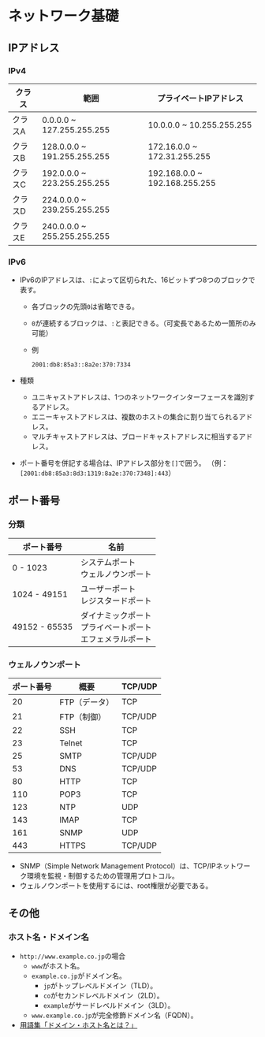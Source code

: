# ネットワーク基礎

## IPアドレス

### IPv4

| クラス  | 範囲                        | プライベートIPアドレス        |
| ------- | --------------------------- | ----------------------------- |
| クラスA | 0.0.0.0 ~ 127.255.255.255   | 10.0.0.0 ~ 10.255.255.255     |
| クラスB | 128.0.0.0 ~ 191.255.255.255 | 172.16.0.0 ~ 172.31.255.255   |
| クラスC | 192.0.0.0 ~ 223.255.255.255 | 192.168.0.0 ~ 192.168.255.255 |
| クラスD | 224.0.0.0 ~ 239.255.255.255 |                               |
| クラスE | 240.0.0.0 ~ 255.255.255.255 |                               |

### IPv6

- IPv6のIPアドレスは、`:`によって区切られた、16ビットずつ8つのブロックで表す。

  - 各ブロックの先頭`0`は省略できる。
  - `0`が連続するブロックは、`:`と表記できる。（可変長であるため一箇所のみ可能）
  - 例

    ```text
    2001:db8:85a3::8a2e:370:7334
    ```

- 種類
  - ユニキャストアドレスは、1つのネットワークインターフェースを識別するアドレス。
  - エニーキャストアドレスは、複数のホストの集合に割り当てられるアドレス。
  - マルチキャストアドレスは、ブロードキャストアドレスに相当するアドレス。

- ポート番号を併記する場合は、IPアドレス部分を`[]`で囲う。
  （例：`[2001:db8:85a3:8d3:1319:8a2e:370:7348]:443`）

## ポート番号

### 分類

| ポート番号    | 名前                                                         |
| ------------- | ------------------------------------------------------------ |
| 0 - 1023      | システムポート<br />ウェルノウンポート                       |
| 1024 - 49151  | ユーザーポート<br />レジスタードポート                       |
| 49152 - 65535 | ダイナミックポート<br />プライベートポート<br />エフェメラルポート |

### ウェルノウンポート

| ポート番号    | 概要                                       |TCP/UDP|
| ------------- | ------------------------------------------ |---|
| 20            | FTP（データ）                              |TCP|
| 21            | FTP（制御）                                |TCP/UDP|
| 22            | SSH                                        |TCP|
| 23            | Telnet                                     |TCP|
| 25            | SMTP                                       |TCP/UDP|
| 53            | DNS                                        |TCP/UDP|
| 80            | HTTP                                       |TCP|
| 110           | POP3                                       |TCP|
| 123           | NTP                                        |UDP|
| 143           | IMAP                                       |TCP|
| 161           | SNMP                                       |UDP|
| 443           | HTTPS                                      |TCP/UDP|

- SNMP（Simple Network Management Protocol）は、TCP/IPネットワーク環境を監視・制御するための管理用プロトコル。
- ウェルノウンポートを使用するには、root権限が必要である。

## その他

### ホスト名・ドメイン名

- `http://www.example.co.jp`の場合
  - `www`がホスト名。
  - `example.co.jp`がドメイン名。
    - `jp`がトップレベルドメイン（TLD）。
    - `co`がセカンドレベルドメイン（2LD）。
    - `example`がサードレベルドメイン（3LD）。
  - `www.example.co.jp`が完全修飾ドメイン名（FQDN）。
- [用語集「ドメイン・ホスト名とは？」](https://www.cman.jp/network/term/domain/)
